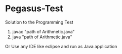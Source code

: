 # Pegasus-Test
Solution to the Programming Test


1. javac "path of Arithmetic.java"
2. java   "path of Arithmetic.java"

Or Use any IDE like eclipse and run as Java application
